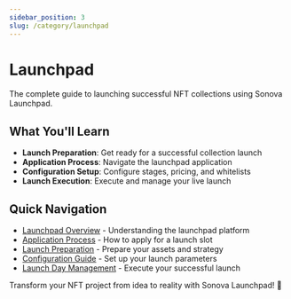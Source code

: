 ```yaml
---
sidebar_position: 3
slug: /category/launchpad
---
```


# Launchpad

The complete guide to launching successful NFT collections using Sonova Launchpad.

## What You'll Learn

- **Launch Preparation**: Get ready for a successful collection launch
- **Application Process**: Navigate the launchpad application
- **Configuration Setup**: Configure stages, pricing, and whitelists
- **Launch Execution**: Execute and manage your live launch

## Quick Navigation

- [Launchpad Overview](../launchpad/overview) - Understanding the launchpad platform
- [Application Process](../launchpad/application) - How to apply for a launch slot
- [Launch Preparation](../launchpad/preparation) - Prepare your assets and strategy
- [Configuration Guide](../launchpad/configuration) - Set up your launch parameters
- [Launch Day Management](../launchpad/launch-day) - Execute your successful launch

Transform your NFT project from idea to reality with Sonova Launchpad! 🚀 